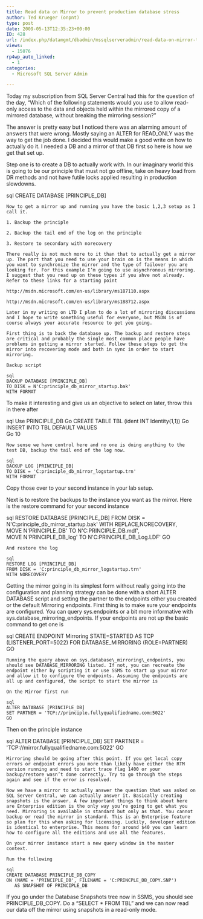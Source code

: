 ```yaml
---
title: Read data on Mirror to prevent production database stress
author: Ted Krueger (onpnt)
type: post
date: 2009-05-13T12:35:23+00:00
ID: 428
url: /index.php/datamgmt/dbadmin/mssqlserveradmin/read-data-on-mirror-to-prevent-productio/
views:
  - 15076
rp4wp_auto_linked:
  - 1
categories:
  - Microsoft SQL Server Admin

---
```

Today my subscription from SQL Server Central had this for the question of the day, “Which of the following statements would you use to allow read-only access to the data and objects held within the mirrored copy of a mirrored database, without breaking the mirroring session?”

The answer is pretty easy but I noticed there was an alarming amount of answers that were wrong. Mostly saying an ALTER for READ_ONLY was the way to get the job done. I decided this would make a good write on how to actually do it. I needed a DB and a mirror of that DB first so here is how we get that set up.

Step one is to create a DB to actually work with. In our imaginary world this is going to be our principle that must not go offline, take on heavy load from DR methods and not have futile locks applied resulting in production slowdowns.

sql
CREATE DATABASE [PRINCIPLE_DB] 
```
Now to get a mirror up and running you have the basic 1,2,3 setup as I call it.

1. Backup the principle
  
2. Backup the tail end of the log on the principle
  
3. Restore to secondary with norecovery

There really is not much more to it than that to actually get a mirror up. The part that you need to use your brain on is the means in which you want to synchronize the mirror and the type of failover you are looking for. For this example I’m going to use asynchronous mirroring. I suggest that you read up on these types if you ahve not already. Refer to these links for a starting point 

http://msdn.microsoft.com/en-us/library/ms187110.aspx
  
http://msdn.microsoft.com/en-us/library/ms188712.aspx

Later in my writing on LTD I plan to do a lot of mirroring discussions and I hope to write something useful for everyone, but MSDN is of course always your accurate resource to get you going. 

First thing is to back the database up. The backup and restore steps are critical and probably the single most common place people have problems in getting a mirror started. Follow these steps to get the mirror into recovering mode and both in sync in order to start mirroring.

Backup script

sql
BACKUP DATABASE [PRINCIPLE_DB] 
TO DISK = N'C:principle_db_mirror_startup.bak' 
WITH FORMAT
```
To make it interesting and give us an objective to select on later, throw this in there after

sql
Use PRINCIPLE_DB
Go
CREATE TABLE TBL (ident INT Identity(1,1))
Go
INSERT INTO TBL
DEFAULT VALUES  
Go 10
```
Now sense we have control here and no one is doing anything to the test DB, backup the tail end of the log now.

sql
BACKUP LOG [PRINCIPLE_DB] 
TO DISK = 'C:principle_db_mirror_logstartup.trn' 
WITH FORMAT
```
Copy those over to your second instance in your lab setup.
  
Next is to restore the backups to the instance you want as the mirror. Here is the restore command for your second instance

sql
RESTORE DATABASE [PRINCIPLE_DB] FROM  DISK = N'C:principle_db_mirror_startup.bak' 
WITH  REPLACE,NORECOVERY,  
MOVE N'PRINCIPLE_DB' TO N'C:PRINCIPLE_DB.mdf',  
MOVE N'PRINCIPLE_DB_log' TO N'C:PRINCIPLE_DB_Log.LDF'
GO
```
And restore the log

sql
RESTORE LOG [PRINCIPLE_DB] 
FROM DISK = 'C:principle_db_mirror_logstartup.trn' 
WITH NORECOVERY
```
Getting the mirror going in its simplest form without really going into the configuration and planning strategy can be done with a short ALTER DATABASE script and setting the partner to the endpoints either you created or the default Mirroring endpoints. First thing is to make sure your endpoints are configured. You can query sys.endpoints or a bit more informative with sys.database\_mirroring\_endpoints. If your endpoints are not up the basic command to get one is

sql
CREATE ENDPOINT Mirroring
	STATE=STARTED
AS TCP (LISTENER_PORT=5022)
FOR DATABASE_MIRRORING (ROLE=PARTNER)  
GO
```
Running the query above on sys.database\_mirroring\_endpoints, you should see DATABASE_MIRRORING listed. If not, you can recreate the endpoint either by scripting it or use SSMS to start up your mirror and allow it to configure the endpoints. Assuming the endpoints are all up and configured, the script to start the mirror is 

On the Mirror first run

sql
ALTER DATABASE [PRINCIPLE_DB]
SET PARTNER = 'TCP://principle.fullyqualifiedname.com:5022'
GO
```
Then on the principle instance

sql
ALTER DATABASE [PRINCIPLE_DB]
SET PARTNER = 'TCP://mirror.fullyqualifiedname.com:5022'
GO
```
Mirroring should be going after this point. If you get local copy errors or endpoint errors you more than likely have either the RTM version running and need to start trace flag 1400 or your backup/restore wasn’t done correctly. Try to go through the steps again and see if the error is resolved.

Now we have a mirror to actually answer the question that was asked on SQL Server Central, we can actually answer it. Basically creating snapshots is the answer. A few important things to think about here are Enterprise edition is the only way you’re going to get what you need. Mirroring is available in standard but only as that. You cannot backup or read the mirror in standard. This is an Enterprise feature so plan for this when asking for licensing. Luckily, developer edition is identical to enterprise. This means for around $40 you can learn how to configure all the editions and use all the features.

On your mirror instance start a new query window in the master context.
  
Run the following

sql
CREATE DATABASE PRINCIPLE_DB_COPY
ON (NAME = 'PRINCIPLE_DB', FILENAME = 'C:PRINCPLE_DB_COPY.SNP')
   AS SNAPSHOT OF PRINCIPLE_DB
```
If you go under the Database Snapshots tree now in SSMS, you should see PRINCIPLE\_DB\_COPY. Do a “SELECT * FROM TBL” and we can now read our data off the mirror using snapshots in a read-only mode.